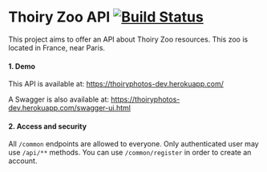 # Thoiry Zoo API [![Build Status](https://travis-ci.org/sahbi-ktifa/ThoiryAPI.svg?branch=master)](https://travis-ci.org/sahbi-ktifa/ThoiryAPI)

This project aims to offer an API about Thoiry Zoo resources. This zoo is located in France, near Paris.

#### 1. Demo

This API is available at: https://thoiryphotos-dev.herokuapp.com/

A Swagger is also available at: https://thoiryphotos-dev.herokuapp.com/swagger-ui.html

#### 2. Access and security

All `/common` endpoints are allowed to everyone. Only authenticated user may use `/api/**` methods.
You can use `/common/register` in order to create an account.
